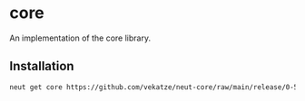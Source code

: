 # core

An implementation of the core library.

## Installation

```sh
neut get core https://github.com/vekatze/neut-core/raw/main/release/0-50-46.tar.zst
```

